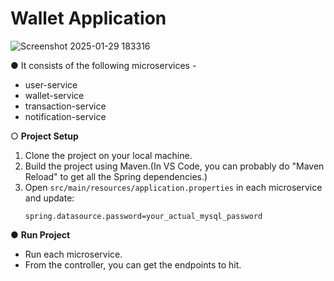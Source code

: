 # Wallet Application
![Screenshot 2025-01-29 183316](https://github.com/user-attachments/assets/affc20bc-2a18-416e-b7fb-e457c112e343)

&#9679; It consists of the following microservices -
  - user-service
  - wallet-service
  - transaction-service
  - notification-service

&#9675; **Project Setup**
  1. Clone the project on your local machine.
  2. Build the project using Maven.(In VS Code, you can probably do "Maven Reload" to get all the Spring dependencies.)
  3. Open `src/main/resources/application.properties` in each microservice and update:
     ```properties
     spring.datasource.password=your_actual_mysql_password
     ```
&#9679; **Run Project**
  - Run each microservice.
  - From the controller, you can get the endpoints to hit.
